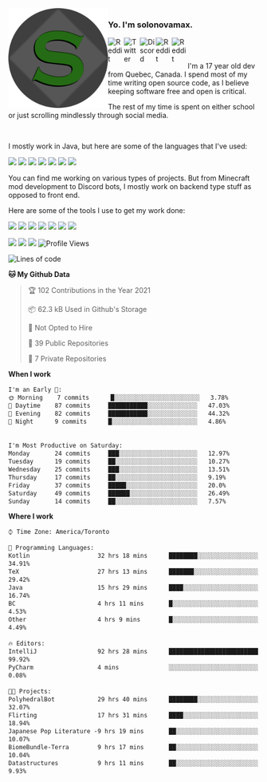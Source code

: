 <img align="left" alt="Avatar" width="200px" src="https://raw.githubusercontent.com/solonovamax/solonovamax/main/solonovamax-circle.png" />

### Yo. I'm solonovamax.

<a href="https://gitlab.com/solonovamax">
    <img align="left" alt="Reddit" width="32px" src="https://img.icons8.com/color/2x/gitlab.png">
</a>

<a href="https://twitter.com/solonovamax">
    <img align="left" alt="Twitter" width="32px" src="https://img.icons8.com/color/2x/twitter.png">
</a>

<a href="https://discord.gg/YFSQ4cF">
    <img align="left" alt="Discord" width="32px" src="https://img.icons8.com/color/2x/discord-logo.png">
</a>

<!-- <a href="https://twitch.tv/solonovamax">
    <img align="left" alt="Twitch" width="32px" src="https://img.icons8.com/color/2x/twitch.png">
</a> -->

<a href="https://reddit.com/u/solonovamax">
    <img align="left" alt="Reddit" width="32px" src="https://img.icons8.com/color/2x/reddit.png">
</a>

<a href="https://www.youtube.com/channel/UCTxCeyGu41WfEBT8mXpjHMA">
    <img align="left" alt="Reddit" width="32px" src="https://img.icons8.com/color/2x/youtube.png">
</a>

<!-- <a href="https://open.spotify.com/user/solonovamax">
    <img align="left" alt="Spotify" width="32px" src="https://img.icons8.com/color/2x/spotify.png">
</a> -->

<br />
<br />

I'm a 17 year old dev from Quebec, Canada.
I spend most of my time writing open source code, as I believe keeping software free and open is critical.

The rest of my time is spent on either school or just scrolling mindlessly through social media.

<br/>

I mostly work in Java, but here are some of the languages that I've used:

<code><img height="20" src="https://img.icons8.com/color/4x/java-coffee-cup-logo.png"></code>
<code><img height="20" src="https://img.icons8.com/color/2x/javascript.png"></code>
<code><img height="20" src="https://img.icons8.com/color/2x/nodejs.png"></code>
<code><img height="20" src="https://img.icons8.com/color/2x/python.png"></code>
<code><img height="20" src="https://img.icons8.com/color/2x/html-5.png"></code>
<code><img height="20" src="https://img.icons8.com/color/2x/css3.png"></code>
<code><img height="20" src="https://img.icons8.com/color/2x/graphql.png"></code>

You can find me working on various types of projects.
But from Minecraft mod development to Discord bots, I mostly work on backend type stuff as opposed to front end.

Here are some of the tools I use to get my work done:

<code><img height="20" src="https://img.icons8.com/material/4x/intellij-idea.png"></code>
<code><img height="20" src="https://img.icons8.com/color/4x/git.png"></code>
<code><img height="20" src="https://img.icons8.com/color/4x/docker.png"></code>
<code><img height="20" src="https://img.icons8.com/color/4x/linux.png"></code>
<code><img height="20" src="https://img.icons8.com/color/4x/mongodb.png"></code>
<code><img height="20" src="https://img.icons8.com/metro/4x/mysql.png"></code>
<code><img height="20" src="https://img.icons8.com/fluent/2x/console.png"></code>

![](https://img.shields.io/badge/OS-Linux-informational?style=flat&logo=Arch%20Linux&logoColor=white&color=007ec6)
![](https://img.shields.io/badge/Editor-IntelliJ%20Idea-informational?style=flat&logo=IntelliJ%20Idea&logoColor=white&color=007ec6)
![](https://img.shields.io/badge/Main%20Language-Java-informational?style=flat&logo=Java&logoColor=white&color=007ec6)
![Profile Views](https://komarev.com/ghpvc/?username=solonovamax&color=blue&style=flat)








<!--START_SECTION:waka-->
![Lines of code](https://img.shields.io/badge/From%20Hello%20World%20I%27ve%20Written-19049%20lines%20of%20code-blue)

**🐱 My Github Data** 

> 🏆 102 Contributions in the Year 2021
 > 
> 📦 62.3 kB Used in Github's Storage 
 > 
> 🚫 Not Opted to Hire
 > 
> 📜 39 Public Repositories 
 > 
> 🔑 7 Private Repositories  
 > 
**When I work** 

```text
I'm an Early 🐤: 
🌞 Morning    7 commits      █░░░░░░░░░░░░░░░░░░░░░░░░   3.78% 
🌆 Daytime    87 commits     ███████████░░░░░░░░░░░░░░   47.03% 
🌃 Evening    82 commits     ███████████░░░░░░░░░░░░░░   44.32% 
🌙 Night      9 commits      █░░░░░░░░░░░░░░░░░░░░░░░░   4.86%


I'm Most Productive on Saturday: 
Monday       24 commits     ███░░░░░░░░░░░░░░░░░░░░░░   12.97% 
Tuesday      19 commits     ██░░░░░░░░░░░░░░░░░░░░░░░   10.27% 
Wednesday    25 commits     ███░░░░░░░░░░░░░░░░░░░░░░   13.51% 
Thursday     17 commits     ██░░░░░░░░░░░░░░░░░░░░░░░   9.19% 
Friday       37 commits     █████░░░░░░░░░░░░░░░░░░░░   20.0% 
Saturday     49 commits     ██████░░░░░░░░░░░░░░░░░░░   26.49% 
Sunday       14 commits     ██░░░░░░░░░░░░░░░░░░░░░░░   7.57%

```


**Where I work** 

```text
⌚︎ Time Zone: America/Toronto

💬 Programming Languages: 
Kotlin                   32 hrs 18 mins      ████████░░░░░░░░░░░░░░░░░   34.91% 
TeX                      27 hrs 13 mins      ███████░░░░░░░░░░░░░░░░░░   29.42% 
Java                     15 hrs 29 mins      ████░░░░░░░░░░░░░░░░░░░░░   16.74% 
BC                       4 hrs 11 mins       █░░░░░░░░░░░░░░░░░░░░░░░░   4.53% 
Other                    4 hrs 9 mins        █░░░░░░░░░░░░░░░░░░░░░░░░   4.49%

🔥 Editors: 
IntelliJ                 92 hrs 28 mins      █████████████████████████   99.92% 
PyCharm                  4 mins              ░░░░░░░░░░░░░░░░░░░░░░░░░   0.08%

🐱‍💻 Projects: 
PolyhedralBot            29 hrs 40 mins      ████████░░░░░░░░░░░░░░░░░   32.07% 
Flirting                 17 hrs 31 mins      ████░░░░░░░░░░░░░░░░░░░░░   18.94% 
Japanese Pop Literature -9 hrs 19 mins       ██░░░░░░░░░░░░░░░░░░░░░░░   10.07% 
BiomeBundle-Terra        9 hrs 17 mins       ██░░░░░░░░░░░░░░░░░░░░░░░   10.04% 
Datastructures           9 hrs 11 mins       ██░░░░░░░░░░░░░░░░░░░░░░░   9.93%

```


<!--END_SECTION:waka-->

<!--
**solonovamax/solonovamax** is a ✨ _special_ ✨ repository because its `README.md` (this file) appears on your GitHub profile.

Here are some ideas to get you started:

- 🔭 I’m currently working on ...
- 🌱 I’m currently learning ...
- 👯 I’m looking to collaborate on ...
- 🤔 I’m looking for help with ...
- 💬 Ask me about ...
- 📫 How to reach me: ...
- 😄 Pronouns: ...
- ⚡ Fun fact: ...
-->
